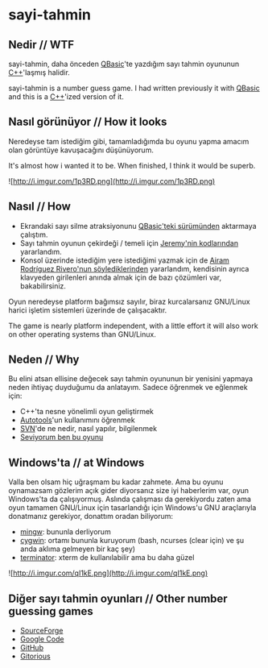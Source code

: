 # sayi-tahmin

## Nedir // WTF
sayi-tahmin, daha önceden [QBasic](http://www.eksisozluk.com/show.asp?t=qbasic)'te yazdığım sayı tahmin oyununun [C++](http://tr.wikipedia.org/wiki/C%2B%2B)'laşmış halidir.

sayi-tahmin is a number guess game. I had written previously it with [QBasic](http://www.qbasic.com) and this is a [C++](http://en.wikipedia.org/wiki/C%2B%2B)'ized version of it.

## Nasıl görünüyor // How it looks
Neredeyse tam istediğim gibi, tamamladığımda bu oyunu yapma amacım olan görüntüye kavuşacağını düşünüyorum.

It's almost how i wanted it to be. When finished, I think it would be superb.

![http://i.imgur.com/1p3RD.png](http://i.imgur.com/1p3RD.png)

## Nasıl // How
  * Ekrandaki sayı silme atraksiyonunu [QBasic'teki sürümünden](http://anilozbek.blogspot.com/2007/11/basic-ve-gnulinux.html) aktarmaya çalıştım.
  * Sayı tahmin oyunun çekirdeği / temeli için [Jeremy'nin kodlarından](http://www.scratchprojects.com/2006/06/number_guessing_game_p01.php) yararlandım.
  * Konsol üzerinde istediğim yere istediğimi yazmak için de [Airam Rodríguez Rivero'nun söylediklerinden](http://airamrguez.blogspot.com/2008/02/cmo-implementar-la-funcin-gotoxy-en-c.html) yararlandım, kendisinin ayrıca klavyeden girilenleri anında almak için de bazı çözümleri var, bakabilirsiniz.

Oyun neredeyse platform bağımsız sayılır, biraz kurcalarsanız GNU/Linux harici işletim sistemleri üzerinde de çalışacaktır.

The game is nearly platform independent, with a little effort it will also work on other operating systems than GNU/Linux.

## Neden // Why
Bu elini atsan ellisine değecek sayı tahmin oyununun bir yenisini yapmaya neden ihtiyaç duyduğumu da anlatayım. Sadece öğrenmek ve eğlenmek için:
  * C++'ta nesne yönelimli oyun geliştirmek
  * [Autotools](http://www.gnu.org/software/automake)'un kullanımını öğrenmek
  * [SVN](http://subversion.tigris.org/)'de ne nedir, nasıl yapılır, bilgilenmek
  * [Seviyorum ben bu oyunu](http://www.eksisozluk.com/show.asp?t=i+love+this+game)

## Windows'ta // at Windows

Valla ben olsam hiç uğraşmam bu kadar zahmete. Ama bu oyunu oynamazsam gözlerim açık gider diyorsanız size iyi haberlerim var, oyun Windows'ta da çalışıyormuş. Aslında çalışması da gerekiyordu zaten ama oyun tamamen GNU/Linux için tasarlandığı için Windows'u GNU araçlarıyla donatmanız gerekiyor, donattım oradan biliyorum:

  * [mingw](http://www.mingw.org/): bununla derliyorum
  * [cygwin](http://www.cygwin.com/): ortamı bununla kuruyorum (bash, ncurses (clear için) ve şu anda aklıma gelmeyen bir kaç şey)
  * [terminator](http://software.jessies.org/terminator/): xterm de kullanılabilir ama bu daha güzel

![http://i.imgur.com/qI1kE.png](http://i.imgur.com/qI1kE.png)

## Diğer sayı tahmin oyunları // Other number guessing games
  * [SourceForge](http://sourceforge.net/search/?type_of_search=soft&words=%22number+guess%22)
  * [Google Code](http://code.google.com/hosting/search?q=number+guess+game&projectsearch=Search+projects)
  * [GitHub](https://github.com/search?q=number+guess+game&type=Everything&repo=&langOverride=&start_value=1)
  * [Gitorious](http://gitorious.org/search?q=number+guess+game&commit=Search)
